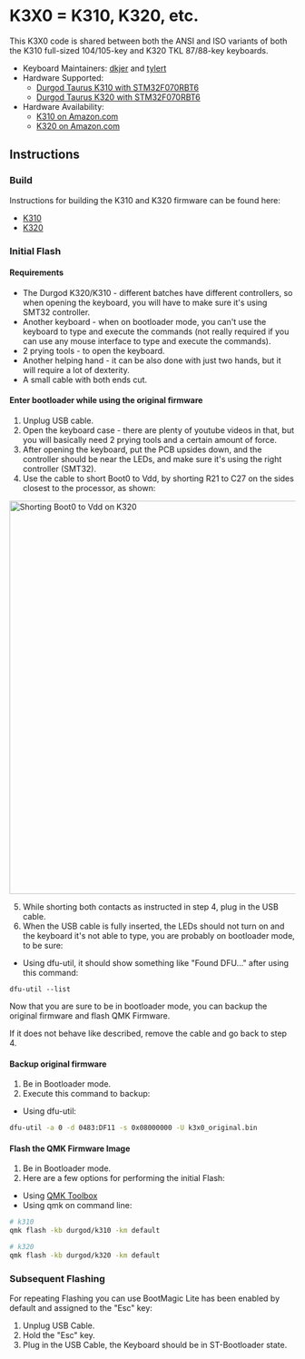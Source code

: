 # K3X0 = K310, K320, etc.

This K3X0 code is shared between both the ANSI and ISO variants of both the
K310 full-sized 104/105-key and K320 TKL 87/88-key keyboards.

* Keyboard Maintainers: [dkjer](https://github.com/dkjer) and [tylert](https://github.com/tylert)
* Hardware Supported:
  * [Durgod Taurus K310 with STM32F070RBT6](https://www.durgod.com/product/k310-space-gray/)
  * [Durgod Taurus K320 with STM32F070RBT6](https://www.durgod.com/product/k320-space-gray/)
* Hardware Availability:
  * [K310 on Amazon.com](https://www.amazon.com/Durgod-Taurus-K310-Mechanical-Keyboard/dp/B07TXB4XF3)
  * [K320 on Amazon.com](https://www.amazon.com/Durgod-Taurus-Corona-Mechanical-Keyboard/dp/B078H3WPHM)

## Instructions

### Build

Instructions for building the K310 and K320 firmware can be found here:
* [K310](../k310/readme.md)
* [K320](../k320/readme.md)

### Initial Flash

#### Requirements

- The Durgod K320/K310 - different batches have different controllers, so when opening the keyboard, you will have to make sure it's using SMT32 controller.
- Another keyboard - when on bootloader mode, you can't use the keyboard to type and execute the commands (not really required if you can use any mouse interface to type and execute the commands).
- 2 prying tools - to open the keyboard.
- Another helping hand - it can be also done with just two hands, but it will require a lot of dexterity.
- A small cable with both ends cut.

#### Enter bootloader while using the original firmware

1. Unplug USB cable.
2. Open the keyboard case - there are plenty of youtube videos in that, but you will basically need 2 prying tools and a certain amount of force.
3. After opening the keyboard, put the PCB upsides down, and the controller should be near the LEDs, and make sure it's using the right controller (SMT32).
4. Use the cable to short Boot0 to Vdd, by shorting R21 to C27 on the sides closest to the processor, as shown:

<img src="https://i.imgur.com/hvDnw5a.jpg" width="520" height="693" alt="Shorting Boot0 to Vdd on K320">

5. While shorting both contacts as instructed in step 4, plug in the USB cable.
6. When the USB cable is fully inserted, the LEDs should not turn on and the keyboard it's not able to type, you are probably on bootloader mode, to be sure:
  - Using dfu-util, it should show something like "Found DFU…" after using this command:
```
dfu-util --list
```

Now that you are sure to be in bootloader mode, you can backup the original firmware and flash QMK Firmware.

If it does not behave like described, remove the cable and go back to step 4.

#### Backup original firmware

1. Be in Bootloader mode.
2. Execute this command to backup:
  - Using dfu-util:
```bash
dfu-util -a 0 -d 0483:DF11 -s 0x08000000 -U k3x0_original.bin
```

#### Flash the QMK Firmware Image

1. Be in Bootloader mode.
2. Here are a few options for performing the initial Flash:
  - Using [QMK Toolbox](https://github.com/qmk/qmk_toolbox)
  - Using qmk on command line:

```bash
# k310
qmk flash -kb durgod/k310 -km default

# k320
qmk flash -kb durgod/k320 -km default
```

### Subsequent Flashing

For repeating Flashing you can use BootMagic Lite has been enabled by default and assigned to the "Esc" key:

1. Unplug USB Cable.
2. Hold the "Esc" key.
2. Plug in the USB Cable, the Keyboard should be in ST-Bootloader state.
